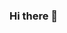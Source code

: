 ### Hi there 👋

<!--
**ardigone/ardigone** is a ✨ _special_ ✨ repository because its `README.md` (this file) appears on your GitHub profile.

Here are some ideas to get you started:

- 🔭 I’m currently working on ... Productive in flutter
- 🌱 I’m currently learning ... My last education was at SMK Muhammadiyah Kudus
- 👯 I’m looking to collaborate on ... Join the flutter dev teamwork
- 🤔 I’m looking for help with ... Google.com is my favorite to find solved the error code 
- 💬 Ask me about ...
- 📫 How to reach me: ...
- 😄 Pronouns: ...
- ⚡ Fun fact: ...
-->
